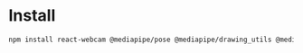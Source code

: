 <!-- Dependencies -->

# Install

``` bash
npm install react-webcam @mediapipe/pose @mediapipe/drawing_utils @mediapipe/camera_utils
```
